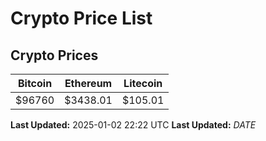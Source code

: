 # Crypto Price List

## Crypto Prices
| Bitcoin | Ethereum | Litecoin |
| ------- | -------- | -------- |
| $96760 | $3438.01 | $105.01 |
**Last Updated:** 2025-01-02 22:22 UTC
**Last Updated:** $DATE$
